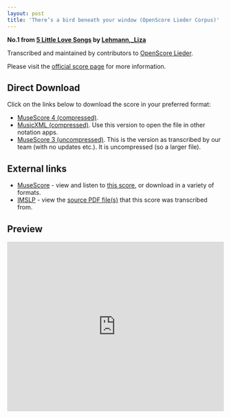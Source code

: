 ```yaml
---
layout: post
title: 'There’s a bird beneath your window (OpenScore Lieder Corpus)'
---
```


__No.1 from [5 Little Love Songs](https://fourscoreandmore.org/openscore/lieder/Lehmann,_Liza/5_Little_Love_Songs/) by [Lehmann,_Liza](https://fourscoreandmore.org/openscore/lieder/Lehmann,_Liza)__

Transcribed and maintained by contributors to [OpenScore Lieder].

Please visit the [official score page] for more information.

[official score page]: https://musescore.com/openscore-lieder-corpus/scores/6209594
[OpenScore Lieder]: https://musescore.com/openscore-lieder-corpus

## Direct Download

Click on the links below to download the score in your preferred format:
- [MuseScore 4 (compressed)](https://fourscoreandmore.org/openscore/lieder/Lehmann,_Liza/5_Little_Love_Songs/1_There%E2%80%99s_a_bird_beneath_your_window.mscz).
- [MusicXML (compressed)](https://fourscoreandmore.org/openscore/lieder/Lehmann,_Liza/5_Little_Love_Songs/1_There%E2%80%99s_a_bird_beneath_your_window.mxl). Use this version to open the file in other notation apps.
- [MuseScore 3 (uncompressed)](https://raw.githubusercontent.com/OpenScore/Lieder/refs/heads/main/scores/Lehmann,_Liza/5_Little_Love_Songs/1_There%E2%80%99s_a_bird_beneath_your_window/lc6209594.mscx). This is the version as transcribed by our team (with no updates etc.). It is uncompressed (so a larger file).

## External links

- [MuseScore] - view and listen to [this score][MuseScore], or download in a variety of formats.
- [IMSLP] - view the [source PDF file(s)][IMSLP] that this score was transcribed from.

[MuseScore]: https://musescore.com/score/6209594
[IMSLP]: https://imslp.org/wiki/Special:ReverseLookup/172611

## Preview

<iframe width="100%" height="394" src="https://musescore.com/openscore-lieder-corpus/scores/6209594/embed" frameborder="0" allowfullscreen allow="autoplay; fullscreen"></iframe>
